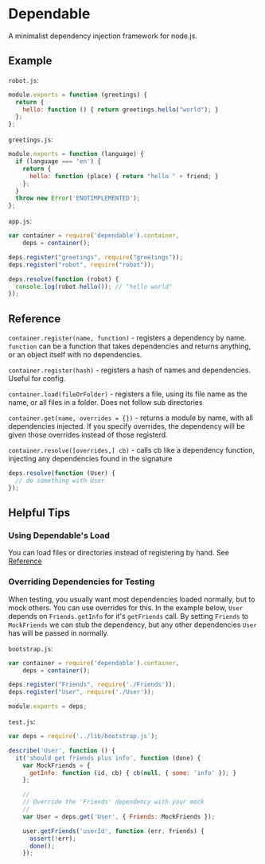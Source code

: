 # Dependable

A minimalist dependency injection framework for node.js.

## Example

`robot.js`:
```js
module.exports = function (greetings) {
  return {
    hello: function () { return greetings.hello("world"); }
  };
};
```

`greetings.js`:

```js
module.exports = function (language) {
  if (language === 'en') {
    return {
      hello: function (place) { return "hello " + friend; }
    };
  }
  throw new Error('ENOTIMPLEMENTED');
};
```

`app.js`:
```js
var container = require('dependable').container,
    deps = container();

deps.register("greetings", require("greetings"));
deps.register("robot", require("robot"));

deps.resolve(function (robot) {
  console.log(robot.hello()); // "hello world"
});
```

## Reference

`container.register(name, function)` - registers a dependency by name. `function` can be a function that takes dependencies and returns anything, or an object itself with no dependencies.

`container.register(hash)` - registers a hash of names and dependencies. Useful for config.

`container.load(fileOrFolder)` - registers a file, using its file name as the name, or all files in a folder. Does not follow sub directories

`container.get(name, overrides = {})` - returns a module by name, with all dependencies injected. If you specify overrides, the dependency will be given those overrides instead of those registerd. 

`container.resolve([overrides,] cb)` - calls cb like a dependency function, injecting any dependencies found in the signature

```js
deps.resolve(function (User) {
  // do something with User
});
```

## Helpful Tips

### Using Dependable's Load

You can load files or directories instead of registering by hand. See [Reference](#reference)
 
### Overriding Dependencies for Testing

When testing, you usually want most dependencies loaded normally, but to mock others. You can use overrides for this. In the example below, `User` depends on `Friends.getInfo` for it's `getFriends` call. By setting `Friends` to `MockFriends` we can stub the dependency, but any other dependencies `User` has will be passed in normally.

`bootstrap.js`:
```js
var container = require('dependable').container,
    deps = container();

deps.register("Friends", require('./Friends'));
deps.register("User", require('./User'));

module.exports = deps;
```

`test.js`:
```js
var deps = require('../lib/bootstrap.js');

describe('User', function () {
  it('should get friends plus info', function (done) {
    var MockFriends = {
      getInfo: function (id, cb) { cb(null, { some: 'info' }); }
    };

    //
    // Override the 'Friends' dependency with your mock
    //
    var User = deps.get('User', { Friends: MockFriends });

    user.getFriends('userId', function (err, friends) {
      assert(!err);
      done();
    });
```

